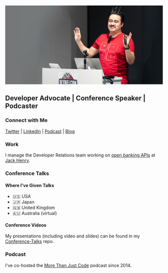![Jaime Lopez Jr](https://github.com/DevWithTheHair/DevWithTheHair/blob/master/jaime-lopez-jr.jpg)

## Developer Advocate | Conference Speaker | Podcaster

### Connect with Me

[Twitter](https://twitter.com/devwiththehair) | [LinkedIn](https://www.linkedin.com/in/jaime-lopez-jr-247b968/) | [Podcast](http://mtjc.fm) | [Blog](http://www.devwiththehair.com)

### Work

I manage the Developer Relations team working on [open banking APIs](https://www.jackhenry.com/what-we-offer/digital-banking/open-banking-platform-integration) at [Jack Henry](https://jackhenry.dev).

### Conference Talks

#### Where I've Given Talks

- 🇺🇸 USA
- 🇯🇵 Japan
- 🇬🇧 United Kingdom
- 🇦🇺 Australia (virtual)

#### Conference Videos

My presentations (including video and slides) can be found in my [Conference-Talks](https://github.com/DevWithTheHair/Conference-Talks) repo.

### Podcast

I've co-hosted the [More Than Just Code](http://mtjc.fm) podcast since 2014.
